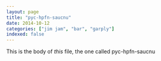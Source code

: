 ```yaml
---
layout: page
title: "pyc-hpfn-saucnu"
date: 2014-10-12
categories: ["jim jam", "bar", "garply"]
indexed: false
---
```

This is the body of _this_ file, the one called pyc-hpfn-saucnu
